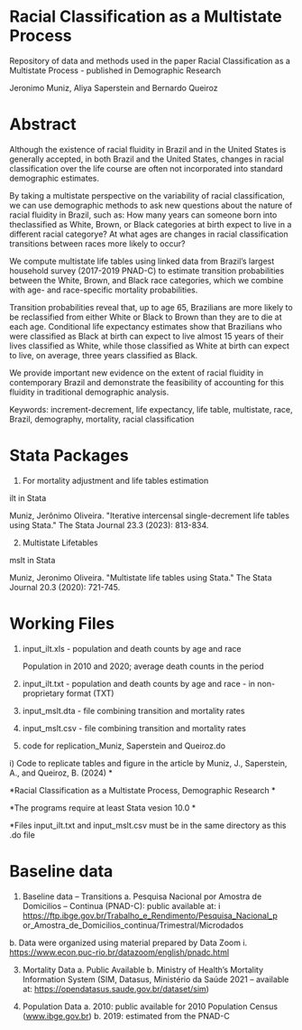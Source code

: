 # Racial Classification as a Multistate Process

Repository of data and methods used in the paper Racial Classification as a Multistate Process - published in Demographic Research 

Jeronimo Muniz, Aliya Saperstein and Bernardo Queiroz

# Abstract

Although the existence of racial fluidity in Brazil and in the United States is generally
accepted, in both Brazil and the United States, changes in racial classification over the
life course are often not incorporated into standard demographic estimates.

By taking a multistate perspective on the variability of racial classification, we can use
demographic methods to ask new questions about the nature of racial fluidity in Brazil,
such as: How many years can someone born into theclassified as White, Brown, or
Black categories at birth expect to live in a different racial categorye? At what ages are
changes in racial classification transitions between races more likely to occur?

We compute multistate life tables using linked data from Brazil’s largest household
survey (2017-2019 PNAD-C) to estimate transition probabilities between the White,
Brown, and Black race categories, which we combine with age- and race-specific
mortality probabilities.

Transition probabilities reveal that, up to age 65, Brazilians are more likely to be
reclassified from either White or Black to Brown than they are to die at each age.
Conditional life expectancy estimates show that Brazilians who were classified as Black
at birth can expect to live almost 15 years of their lives classified as White, while those
classified as White at birth can expect to live, on average, three years classified as
Black.

We provide important new evidence on the extent of racial fluidity in contemporary
Brazil and demonstrate the feasibility of accounting for this fluidity in traditional
demographic analysis.

Keywords: increment-decrement, life expectancy, life table, multistate, race, Brazil,
demography, mortality, racial classification

# Stata Packages

1) For mortality adjustment and life tables estimation

ilt in Stata

Muniz, Jerônimo Oliveira. &quot;Iterative intercensal single-decrement life
tables using Stata.&quot; The Stata Journal 23.3 (2023): 813-834.

2) Multistate Lifetables

mslt in Stata

Muniz, Jeronimo Oliveira. &quot;Multistate life tables using Stata.&quot; The Stata
Journal 20.3 (2020): 721-745.

# Working Files

1) input_ilt.xls - population and death counts by age and race
   
   Population in 2010 and 2020; average death counts in the period

2) input_ilt.txt - population and death counts by age and race - in non-proprietary format (TXT)   

3) input_mslt.dta - file combining transition and mortality rates

4) input_mslt.csv  - file combining transition and mortality rates

5) code for replication_Muniz, Saperstein and Queiroz.do

  i) Code to replicate tables and figure in the article by Muniz, J., Saperstein, A., and Queiroz, B. (2024)							   *

*Racial Classification as a Multistate Process, Demographic Research		   *

*The programs require at least Stata vesion 10.0 							   *

*Files input_ilt.txt and input_mslt.csv must be in the same directory as this .do file							

# Baseline data

1) Baseline data – Transitions
a. Pesquisa Nacional por Amostra de Domicilios – Continua (PNAD-C): public
available at:
i
https://ftp.ibge.gov.br/Trabalho_e_Rendimento/Pesquisa_Nacional_p
or_Amostra_de_Domicilios_continua/Trimestral/Microdados

b. Data were organized using material prepared by Data Zoom
i. https://www.econ.puc-rio.br/datazoom/english/pnadc.html

3) Mortality Data
a. Public Available
b. Ministry of Health’s Mortality Information System (SIM, Datasus, Ministério da
Saúde 2021 – available at: https://opendatasus.saude.gov.br/dataset/sim)

4) Population Data
a. 2010: public available for 2010 Population Census (www.ibge.gov.br)
b. 2019: estimated from the PNAD-C
